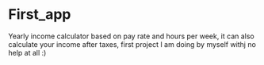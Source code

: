# First_app
Yearly income calculator based on pay rate and hours per week, it can also calculate your income after taxes, first project I am doing by myself withj no help at all :)
